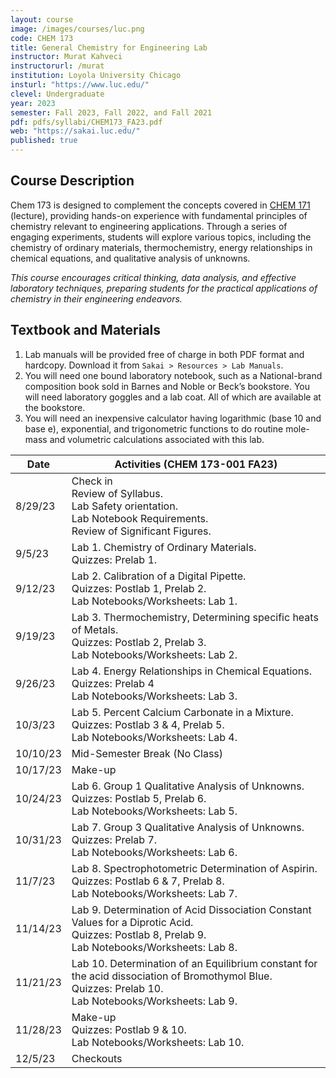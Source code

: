 ```yaml
---
layout: course
image: /images/courses/luc.png
code: CHEM 173
title: General Chemistry for Engineering Lab
instructor: Murat Kahveci
instructorurl: /murat
institution: Loyola University Chicago
insturl: "https://www.luc.edu/"
clevel: Undergraduate
year: 2023
semester: Fall 2023, Fall 2022, and Fall 2021
pdf: pdfs/syllabi/CHEM173_FA23.pdf
web: "https://sakai.luc.edu/"
published: true
---
```


## Course Description

Chem 173 is designed to complement the concepts covered in [CHEM 171](/hsm) (lecture), providing hands-on experience with fundamental principles of chemistry relevant to engineering applications. Through a series of engaging experiments, students will explore various topics, including the chemistry of ordinary materials, thermochemistry, energy relationships in chemical equations, and qualitative analysis of unknowns.

_This course encourages critical thinking, data analysis, and effective laboratory techniques, preparing students for the practical applications of chemistry in their engineering endeavors._

## Textbook and Materials

1. Lab manuals will be provided free of charge in both PDF format and hardcopy. Download it from `Sakai > Resources > Lab Manuals`.
2. You will need one bound laboratory notebook, such as a National-brand composition book sold in Barnes and Noble or Beck’s bookstore. You will need laboratory goggles and a lab coat. All of which are available at the bookstore.
3. You will need an inexpensive calculator having logarithmic (base 10 and base e), exponential, and trigonometric functions to do routine mole-mass and volumetric calculations associated with this lab.


| Date     | Activities (CHEM 173-001 FA23)                                                                                                                             |
|----------|------------------------------------------------------------------------------------------------------------------------------------------------------------|
| 8/29/23  | Check in<br>Review of Syllabus.<br>Lab Safety orientation.<br>Lab Notebook Requirements.<br>Review of Significant Figures.                                 |
| 9/5/23   | Lab 1. Chemistry of Ordinary Materials.<br>Quizzes: Prelab 1.                                                                                              |
| 9/12/23  | Lab 2. Calibration of a Digital Pipette.<br>Quizzes: Postlab 1, Prelab 2.<br>Lab Notebooks/Worksheets: Lab 1.                                              |
| 9/19/23  | Lab 3. Thermochemistry, Determining specific heats of Metals.<br>Quizzes: Postlab 2, Prelab 3.<br>Lab Notebooks/Worksheets: Lab 2.                         |
| 9/26/23  | Lab 4. Energy Relationships in Chemical Equations.<br>Quizzes: Prelab 4<br>Lab Notebooks/Worksheets: Lab 3.                                                |
| 10/3/23  | Lab 5. Percent Calcium Carbonate in a Mixture.<br>Quizzes: Postlab 3 & 4, Prelab 5.<br>Lab Notebooks/Worksheets: Lab 4.                                    |
| 10/10/23 | Mid-Semester Break (No Class)                                                                                                                              |
| 10/17/23 | Make-up                                                                                                                                                    |
| 10/24/23 | Lab 6. Group 1 Qualitative Analysis of Unknowns.<br>Quizzes: Postlab 5, Prelab 6.<br>Lab Notebooks/Worksheets: Lab 5.                                      |
| 10/31/23 | Lab 7. Group 3 Qualitative Analysis of Unknowns.<br>Quizzes: Prelab 7.<br>Lab Notebooks/Worksheets: Lab 6.                                                 |
| 11/7/23  | Lab 8. Spectrophotometric Determination of Aspirin.<br>Quizzes: Postlab 6 & 7, Prelab 8.<br>Lab Notebooks/Worksheets: Lab 7.                               |
| 11/14/23 | Lab 9. Determination of Acid Dissociation Constant Values for a Diprotic Acid.<br>Quizzes: Postlab 8, Prelab 9.<br>Lab Notebooks/Worksheets: Lab 8.        |
| 11/21/23 | Lab 10. Determination of an Equilibrium constant for the acid dissociation of Bromothymol Blue.<br>Quizzes: Prelab 10.<br>Lab Notebooks/Worksheets: Lab 9. |
| 11/28/23 | Make-up<br>Quizzes: Postlab 9 & 10.<br>Lab Notebooks/Worksheets: Lab 10.                                                                                   |
| 12/5/23  | Checkouts                                                                                                                                                  |





